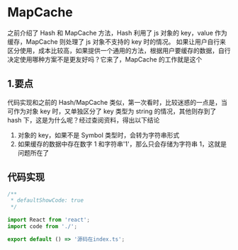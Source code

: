 # MapCache

之前介绍了 Hash 和 MapCache 方法，Hash 利用了 js 对象的 key，value 作为缓存，MapCache 则处理了 js 对象不支持的 key 时的情况。
如果让用户自行来区分使用，成本比较高，如果提供一个通用的方法，根据用户要缓存的数据，自行决定使用哪种方案不是更友好吗？它来了，MapCache 的工作就是这个

## 1.要点

代码实现和之前的 Hash/MapCache 类似，第一次看时，比较迷惑的一点是，当可作为对象 key 时，又单独区分了 key 类型为 string 的情况，其他则存到了 hash 下，这是为什么呢？经过查阅资料，得出以下结论

1. 对象的 key，如果不是 Symbol 类型时，会转为字符串形式
2. 如果缓存的数据中存在数字 1 和字符串'1'，那么只会存储为字符串 1，这就是问题所在了

## 代码实现

```jsx
/**
 * defaultShowCode: true
 */

import React from 'react';
import code from './';

export default () => '源码在index.ts';
```
